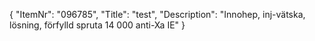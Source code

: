 {
  "ItemNr": "096785",
  "Title": "test",
  "Description": "Innohep, inj-vätska, lösning, förfylld spruta 14 000 anti-Xa IE"
}